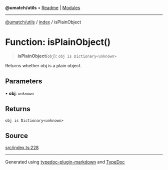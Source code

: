 **@umatch/utils** • [Readme](../../index.md) \| [Modules](../../modules.md)

***

[@umatch/utils](../../modules.md) / [index](../index.md) / isPlainObject

# Function: isPlainObject()

> **isPlainObject**(`obj`): `obj is Dictionary<unknown>`

Returns whether obj is a plain object.

## Parameters

• **obj**: `unknown`

## Returns

`obj is Dictionary<unknown>`

## Source

[src/index.ts:228](https://github.com/umatch-oficial/utils/blob/4c813c4/src/index.ts#L228)

***

Generated using [typedoc-plugin-markdown](https://www.npmjs.com/package/typedoc-plugin-markdown) and [TypeDoc](https://typedoc.org/)
